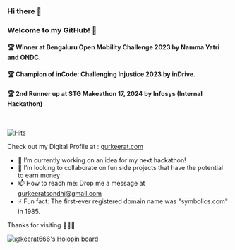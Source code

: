 ### Hi there 👋

### Welcome to my GitHub! 🚀


#### 🏆 Winner at Bengaluru Open Mobility Challenge 2023 by Namma Yatri and ONDC.
#### 🏆 Champion of inCode: Challenging Injustice 2023 by inDrive.
#### 🏆 2nd Runner up at STG Makeathon 17, 2024 by Infosys (Internal Hackathon)

<br>

[![Hits](https://hits.seeyoufarm.com/api/count/incr/badge.svg?url=https%3A%2F%2Fgithub.com%2FKeerat666&count_bg=%2379C83D&title_bg=%23555555&icon=apacherocketmq.svg&icon_color=%23E7E7E7&title=Profile+Hits&edge_flat=false)](https://hits.seeyoufarm.com)

Check out my Digital Profile at : [gurkeerat.com](https://gurkeerat.com)


* 🔭 I’m currently working on an idea for my next hackathon!
* 👯 I’m looking to collaborate on fun side projects that have the potential to earn money 
* 📫 How to reach me: Drop me a message at gurkeeratsondhi@gmail.com
* ⚡ Fun fact: The first-ever registered domain name was "symbolics.com" in 1985.

</div>




Thanks for visiting 👨🏽‍💻

[![@keerat666's Holopin board](https://holopin.me/keerat666)](https://holopin.io/@keerat666)




